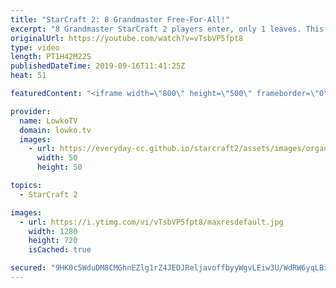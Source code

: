 ```yaml
---
title: "StarCraft 2: 8 Grandmaster Free-For-All!"
excerpt: "8 Grandmaster StarCraft 2 players enter, only 1 leaves. This game starts and ends with some ridiculous gameplay. The mid-late game however... is a very slow.  Get more videos & support my work: http://www.patreon.com/lowkotv  Be part of the community on Discord: http://discord.gg/lowkotv The hardware"
originalUrl: https://youtube.com/watch?v=vTsbVP5fpt8
type: video
length: PT1H42M22S
publishedDateTime: 2019-09-16T11:41:25Z
heat: 51

featuredContent: "<iframe width=\"800\" height=\"500\" frameborder=\"0\" src=\"https://www.youtube.com/embed/vTsbVP5fpt8\" allow=\"accelerometer; autoplay; encrypted-media; gyroscope; picture-in-picture\" allowfullscreen></iframe>"

provider:
  name: LowkoTV
  domain: lowko.tv
  images:
    - url: https://everyday-cc.github.io/starcraft2/assets/images/organizations/lowko.tv-50x50.jpg
      width: 50
      height: 50

topics:
  - StarCraft 2

images:
  - url: https://i.ytimg.com/vi/vTsbVP5fpt8/maxresdefault.jpg
    width: 1280
    height: 720
    isCached: true

secured: "9HK0c5WduDM8CMGhnEZlg1rZ4JEDJReljavoffbyyWgvLEiw3U/WdRW6yqLBioB8Z0kE9UtkLLJGFSNIkyej0a2KZVAxoH0QZcTScHPLK+HnmrqRUPlEwrlrPZ4GgLJZwqAZ7QNbE97XucwFEL5mKtP3VuVu0popE8Td33G45Fa6DbLqEdmZPAa04JnMMBUyh6UxaBvSoHyvVN16wXo4FZuq/Fu4n8vtYQ74WrTL8DvlBPTmr+y3LNEfkrg8Tane9/nWh+ZDiuGCVtuDe4iT/qBxvq94qKHMY10qmiZtaFZJhmECDYffSl0WyZvlh99mlWNOA1acIna+Of1Vp80yB5OdUSShIWJ3KA7N48+UB3qYX6E+/PImVn/lxUXtRb07cGhlgAVzEjJC5tJdwl8qCqjPm2GTuB7HKe0GmRk/wks=;sNg4a4S7v50BZe8weLuWPg=="
---
```


